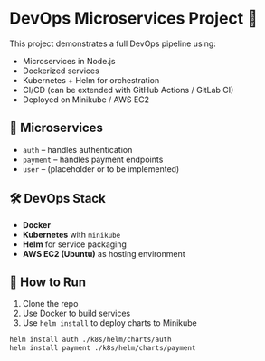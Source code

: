 # DevOps Microservices Project 🚀

This project demonstrates a full DevOps pipeline using:
- Microservices in Node.js
- Dockerized services
- Kubernetes + Helm for orchestration
- CI/CD (can be extended with GitHub Actions / GitLab CI)
- Deployed on Minikube / AWS EC2

## 🧱 Microservices
- `auth` – handles authentication
- `payment` – handles payment endpoints
- `user` – (placeholder or to be implemented)

## 🛠 DevOps Stack
- **Docker**
- **Kubernetes** with `minikube`
- **Helm** for service packaging
- **AWS EC2 (Ubuntu)** as hosting environment

## 🚀 How to Run
1. Clone the repo
2. Use Docker to build services
3. Use `helm install` to deploy charts to Minikube

```bash
helm install auth ./k8s/helm/charts/auth
helm install payment ./k8s/helm/charts/payment

